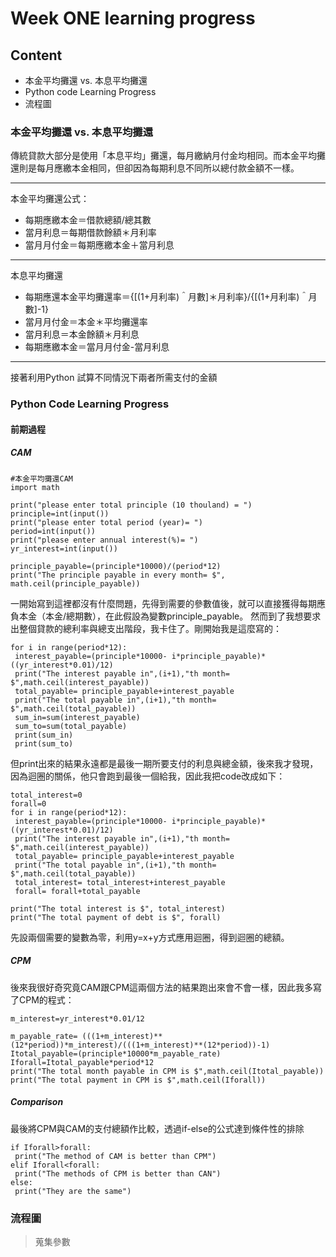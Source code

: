 # Week ONE learning progress

## Content
* 本金平均攤還 vs. 本息平均攤還
* Python code Learning Progress
* 流程圖


### 本金平均攤還 vs. 本息平均攤還
傳統貸款大部分是使用「本息平均」攤還，每月繳納月付金均相同。而本金平均攤還則是每月應繳本金相同，但卻因為每期利息不同所以總付款金額不一樣。
***
本金平均攤還公式：
* 每期應繳本金＝借款總額/總其數
* 當月利息＝每期借款餘額＊月利率
* 當月月付金＝每期應繳本金＋當月利息
***
本息平均攤還
* 每期應還本金平均攤還率＝{[(1+月利率)＾月數]＊月利率}/{[(1+月利率)＾月數]-1}
* 當月月付金＝本金＊平均攤還率
* 當月利息＝本金餘額＊月利息
* 每期應繳本金＝當月月付金-當月利息
***
接著利用Python 試算不同情況下兩者所需支付的金額

### Python Code Learning Progress

#### 前期過程
##### CAM

    #本金平均攤還CAM
    import math
    
    print("please enter total principle (10 thouland) = ")
    principle=int(input())
    print("please enter total period (year)= ")
    period=int(input())
    print("please enter annual interest(%)= ")
    yr_interest=int(input())
    
    principle_payable=(principle*10000)/(period*12)
    print("The principle payable in every month= $", math.ceil(principle_payable))
    
一開始寫到這裡都沒有什麼問題，先得到需要的參數值後，就可以直接獲得每期應負本金（本金/總期數），在此假設為變數principle_payable。
然而到了我想要求出整個貸款的總利率與總支出階段，我卡住了。剛開始我是這麼寫的：

    for i in range(period*12):
     interest_payable=(principle*10000- i*principle_payable)*((yr_interest*0.01)/12)
     print("The interest payable in",(i+1),"th month= $",math.ceil(interest_payable))
     total_payable= principle_payable+interest_payable
     print("The total payable in",(i+1),"th month= $",math.ceil(total_payable))
     sum_in=sum(interest_payable)
     sum_to=sum(total_payable)
     print(sum_in)
     print(sum_to)

但print出來的結果永遠都是最後一期所要支付的利息與總金額，後來我才發現，因為迴圈的關係，他只會跑到最後一個給我，因此我把code改成如下：

    total_interest=0
    forall=0
    for i in range(period*12):
     interest_payable=(principle*10000- i*principle_payable)*((yr_interest*0.01)/12)
     print("The interest payable in",(i+1),"th month= $",math.ceil(interest_payable))
     total_payable= principle_payable+interest_payable
     print("The total payable in",(i+1),"th month= $",math.ceil(total_payable))
     total_interest= total_interest+interest_payable
     forall= forall+total_payable
     
    print("The total interest is $", total_interest)
    print("The total payment of debt is $", forall)

先設兩個需要的變數為零，利用y=x+y方式應用迴圈，得到迴圈的總額。
##### CPM
後來我很好奇究竟CAM跟CPM這兩個方法的結果跑出來會不會一樣，因此我多寫了CPM的程式：

    m_interest=yr_interest*0.01/12

    m_payable_rate= (((1+m_interest)**(12*period))*m_interest)/(((1+m_interest)**(12*period))-1)
    Itotal_payable=(principle*10000*m_payable_rate)
    Iforall=Itotal_payable*period*12
    print("The total month payable in CPM is $",math.ceil(Itotal_payable))
    print("The total payment in CPM is $",math.ceil(Iforall))
##### Comparison
最後將CPM與CAM的支付總額作比較，透過if-else的公式達到條件性的排除

    if Iforall>forall:
     print("The method of CAM is better than CPM")
    elif Iforall<forall:
     print("The methods of CPM is better than CAN")
    else:
     print("They are the same")

### 流程圖
> 蒐集參數


